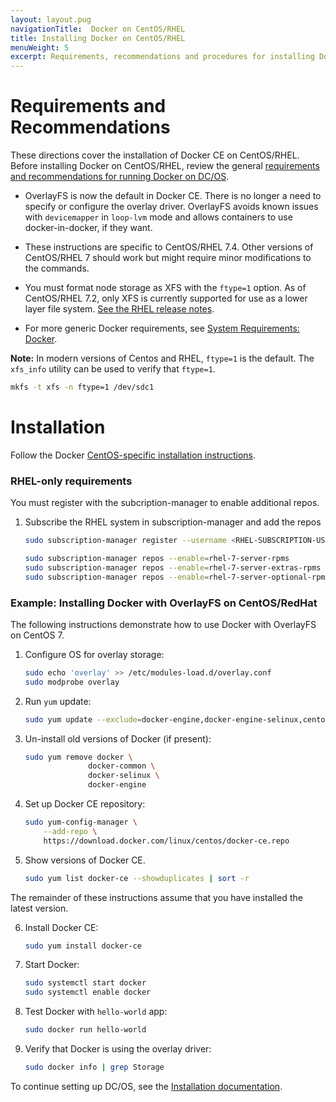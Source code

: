 ```yaml
---
layout: layout.pug
navigationTitle:  Docker on CentOS/RHEL
title: Installing Docker on CentOS/RHEL
menuWeight: 5
excerpt: Requirements, recommendations and procedures for installing Docker CE on CentOS/RHEL
---
```


# Requirements and Recommendations

These directions cover the installation of Docker CE on CentOS/RHEL. Before installing Docker on CentOS/RHEL, review the general [requirements and recommendations for running Docker on DC/OS](/1.11/installing/production/system-requirements/#docker). 

* OverlayFS is now the default in Docker CE. There is no longer a need to specify or configure the overlay driver. OverlayFS avoids known issues with `devicemapper` in `loop-lvm` mode and allows containers to use docker-in-docker, if they want.

* These instructions are specific to CentOS/RHEL 7.4. Other versions of CentOS/RHEL 7 should work but might require minor modifications to the commands.

* You must format node storage as XFS with the `ftype=1` option. As of CentOS/RHEL 7.2, only XFS is currently supported for use as a lower layer file system. [See the RHEL release notes](https://access.redhat.com/documentation/en-US/Red_Hat_Enterprise_Linux/7/html/7.2_Release_Notes/technology-preview-file_systems.html).

* For more generic Docker requirements, see [System Requirements: Docker](/1.11/installing/production/system-requirements/#docker).


**Note:** In modern versions of Centos and RHEL, `ftype=1` is the default. The `xfs_info` utility can be used to verify that `ftype=1`.

  ```bash
  mkfs -t xfs -n ftype=1 /dev/sdc1
  ```

# Installation 

Follow the Docker [CentOS-specific installation instructions](https://docs.docker.com/install/linux/docker-ce/centos/).

### RHEL-only requirements

You must register with the subcription-manager to enable additional repos.

1.  Subscribe the RHEL system in subscription-manager and add the repos

    ```bash
    sudo subscription-manager register --username <RHEL-SUBSCRIPTION-USERNAME> --password ******** --auto-attach

    sudo subscription-manager repos --enable=rhel-7-server-rpms
    sudo subscription-manager repos --enable=rhel-7-server-extras-rpms
    sudo subscription-manager repos --enable=rhel-7-server-optional-rpms
    ```

### Example: Installing Docker with OverlayFS on CentOS/RedHat

The following instructions demonstrate how to use Docker with OverlayFS on CentOS 7.

1.  Configure OS for overlay storage:

    ```bash
    sudo echo 'overlay' >> /etc/modules-load.d/overlay.conf
    sudo modprobe overlay
    ```

1.  Run `yum` update:

    ```bash
    sudo yum update --exclude=docker-engine,docker-engine-selinux,centos-release* --assumeyes --tolerant
    ```

1.  Un-install old versions of Docker (if present):

    ```bash
    sudo yum remove docker \
                  docker-common \
                  docker-selinux \
                  docker-engine
    ```

1.  Set up Docker CE repository:

    ```bash
    sudo yum-config-manager \
        --add-repo \
        https://download.docker.com/linux/centos/docker-ce.repo
    ```

1.  Show versions of Docker CE. 

    ```bash
    sudo yum list docker-ce --showduplicates | sort -r
    ```

The remainder of these instructions assume that you have installed the latest version.

6.  Install Docker CE:

    ```bash
    sudo yum install docker-ce
    ```

1.  Start Docker:

    ```bash
    sudo systemctl start docker
    sudo systemctl enable docker
    ```

1.  Test Docker with `hello-world` app:

    ```bash
    sudo docker run hello-world
    ```

1.  Verify that Docker is using the overlay driver:

    ```bash
    sudo docker info | grep Storage
    ```

To continue setting up DC/OS, see the [Installation documentation](/1.11/installing/production/deploying-dcos/installation/).


